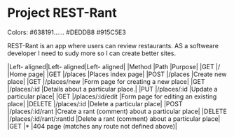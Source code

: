 # Project REST-Rant
Colors:
#638191......
#DEDDB8
#915C5E3

REST-Rant is an app where users can review restaurants.
AS a softweare developer I need to sudy more so I can create better sites. 

|Left- aligned|Left- aligned|Left- aligned|
|Method	|Path	|Purpose|
|GET	|/	|Home page|
|GET	|/places	|Places index page|
|POST	|/places	|Create new place|
|GET	|/places/new	|Form page for creating a new place|
|GET	|/places/:id	|Details about a particular place.|
|PUT	|/places/:id	|Update a particular place|
|GET	|/places/:id/edit	|Form page for editing an existing place|
|DELETE	|/places/:id	|Delete a particular place|
|POST	|/places/:id/rant	|Create a rant (comment) about a particular place|
|DELETE	|/places/:id/rant/:rantId	|Delete a rant (comment) about a particular place|
|GET	|*	|404 page (matches any route not defined above)|
